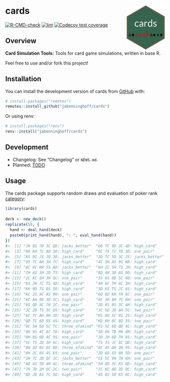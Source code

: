 
<!-- README.md is generated from README.Rmd. Please edit that file -->

# cards <img src="man/figures/logo.png" align="right" alt="logo" width="120" />

<!-- badges: start -->

[![R-CMD-check](https://github.com/jabenninghoff/cards/workflows/R-CMD-check/badge.svg)](https://github.com/jabenninghoff/cards/actions)
[![lint](https://github.com/jabenninghoff/cards/workflows/lint/badge.svg)](https://github.com/jabenninghoff/cards/actions)
[![Codecov test
coverage](https://codecov.io/gh/jabenninghoff/cards/branch/main/graph/badge.svg)](https://app.codecov.io/gh/jabenninghoff/cards?branch=main)
<!-- badges: end -->

## Overview

**Card Simulation Tools:** Tools for card game simulations, written in
base R.

Feel free to use and/or fork this project!

## Installation

You can install the development version of cards from
[GitHub](https://github.com/) with:

``` r
# install.packages("remotes")
remotes::install_github("jabenninghoff/cards")
```

Or using renv:

``` r
# install.packages("renv")
renv::install("jabenninghoff/cards")
```

## Development

- Changelog: See “Changelog” or `NEWS.md`.
- Planned: [TODO](TODO.md)

## Usage

The cards package supports random draws and evaluation of poker rank
[category](https://en.wikipedia.org/wiki/List_of_poker_hands):

``` r
library(cards)

deck <- new_deck()
replicate(50, {
  hand <- deal_hand(deck)
  paste0(print_hand(hand), ": ", eval_hand(hand))
})
#>  [1] "JH QS 7D 3C QD: jacks_better"  "6D TC 9D 3C 4D: high_card"    
#>  [3] "8H KH 7C AD 3D: high_card"     "6C 7S 7C TD 3D: one_pair"     
#>  [5] "KS 8S JS JD 3D: jacks_better"  "JD TC 5D 3C JS: jacks_better" 
#>  [7] "9S TC AH 3H 7C: high_card"     "4C 5H AS 9S KD: high_card"    
#>  [9] "AC 9C KH 5S AD: jacks_better"  "6H 2C 5H 7S JH: high_card"    
#> [11] "7H AS 3H JD TS: high_card"     "8D 4H 3D AS 9D: high_card"    
#> [13] "2C KC 2H 3H QC: one_pair"      "3S 6S 6D 5C 9D: one_pair"     
#> [15] "6S JH 7C TS 4D: high_card"     "4H 6C TH AC 3H: high_card"    
#> [17] "KH 9D 7S 8S 5D: high_card"     "3D KS TS JC 6S: high_card"    
#> [19] "KC 2S 9C AS 9H: one_pair"      "6D 8D KH TH 8C: one_pair"     
#> [21] "KC AH 9D 3D 5C: high_card"     "8C 3H 8H 7C KH: one_pair"     
#> [23] "9S QD 9C 7H 2C: one_pair"      "2D 8S 9S 3C AH: high_card"    
#> [25] "JC 2D TS 3C QS: high_card"     "JC 5D JD 8H 5C: two_pair"     
#> [27] "6C TC AH 8H 3D: high_card"     "KS 8D 5C 9S 2S: high_card"    
#> [29] "QD TC 6D 9S 4S: high_card"     "KD KH 8C 8D 5S: two_pair"     
#> [31] "9C 5H 5D 5C TC: three_ofakind" "KS 5C 6D QD 4C: high_card"    
#> [33] "QH 9S 4C AC 7D: high_card"     "3D 8H TD 9H 4H: high_card"    
#> [35] "8H 8S 6D 4C 9S: one_pair"      "2D JH 6D 7H 8S: high_card"    
#> [37] "5C TS 2D 3H 6C: high_card"     "TS 3S JC 8C QD: high_card"    
#> [39] "8H 2D 8S 6C 8D: three_ofakind" "8C 4S AH 2H 9S: high_card"    
#> [41] "6H 2C 6S 4S KS: one_pair"      "2D AD 5S 8H 5D: one_pair"     
#> [43] "2H 7C JD QC JC: jacks_better"  "5S 5C 9H 7H 6H: one_pair"     
#> [45] "AD 4S 5D 4H 4C: three_ofakind" "5H 8D 3C KS QD: high_card"    
#> [47] "7H 7D 2H QC 2C: two_pair"      "JC KC AD 2D QC: high_card"    
#> [49] "8D JD AS 7C 5D: high_card"     "4S QS 5D KS 8C: high_card"
```
